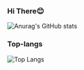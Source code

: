 ### Hi There😊
![Anurag's GitHub stats](https://github-readme-stats.vercel.app/api?username=codingbeom&show_icons=true&theme=monokai)
### Top-langs
![Top Langs](https://github-readme-stats.vercel.app/api/top-langs/?username=codingbeom&theme=monokai&card_width=470)


<!--
**codingbeom/codingbeom** is a ✨ _special_ ✨ repository because its `README.md` (this file) appears on your GitHub profile.

Here are some ideas to get you started:

- 🔭 I’m currently working on ...
- 🌱 I’m currently learning ...
- 👯 I’m looking to collaborate on ...
- 🤔 I’m looking for help with ...
- 💬 Ask me about ...
- 📫 How to reach me: ...
- 😄 Pronouns: ...
- ⚡ Fun fact: ...
-->
